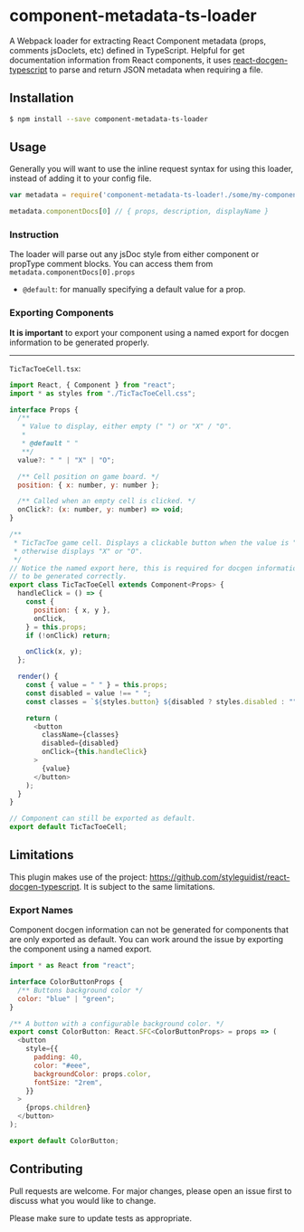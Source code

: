 # component-metadata-ts-loader
A Webpack loader for extracting React Component metadata (props, comments jsDoclets, etc) defined in TypeScript. 
Helpful for get documentation information from React components, it uses 
[react-docgen-typescript](https://github.com/styleguidist/react-docgen-typescript) 
to parse and return JSON metadata when requiring a file.

## Installation

```sh
$ npm install --save component-metadata-ts-loader
```

## Usage

Generally you will want to use the inline request syntax for using this loader,
instead of adding it to your config file.

```js
var metadata = require('component-metadata-ts-loader!./some/my-component');

metadata.componentDocs[0] // { props, description, displayName }
```

### Instruction

The loader will parse out any jsDoc style from either component or propType comment blocks. You can
access them from `metadata.componentDocs[0].props`

- `@default`: for manually specifying a default value for a prop.

### Exporting Components

**It is important** to export your component using a named export for docgen information to be generated properly.

---

`TicTacToeCell.tsx`:

```javascript
import React, { Component } from "react";
import * as styles from "./TicTacToeCell.css";

interface Props {
  /**
   * Value to display, either empty (" ") or "X" / "O".
   *
   * @default " "
   **/
  value?: " " | "X" | "O";

  /** Cell position on game board. */
  position: { x: number, y: number };

  /** Called when an empty cell is clicked. */
  onClick?: (x: number, y: number) => void;
}

/**
 * TicTacToe game cell. Displays a clickable button when the value is " ",
 * otherwise displays "X" or "O".
 */
// Notice the named export here, this is required for docgen information
// to be generated correctly.
export class TicTacToeCell extends Component<Props> {
  handleClick = () => {
    const {
      position: { x, y },
      onClick,
    } = this.props;
    if (!onClick) return;

    onClick(x, y);
  };

  render() {
    const { value = " " } = this.props;
    const disabled = value !== " ";
    const classes = `${styles.button} ${disabled ? styles.disabled : ""}`;

    return (
      <button
        className={classes}
        disabled={disabled}
        onClick={this.handleClick}
      >
        {value}
      </button>
    );
  }
}

// Component can still be exported as default.
export default TicTacToeCell;
```

## Limitations

This plugin makes use of the project:
https://github.com/styleguidist/react-docgen-typescript.
It is subject to the same limitations.

### Export Names

Component docgen information can not be
generated for components that are only exported as default. You can work around
the issue by exporting the component using a named export.

```javascript
import * as React from "react";

interface ColorButtonProps {
  /** Buttons background color */
  color: "blue" | "green";
}

/** A button with a configurable background color. */
export const ColorButton: React.SFC<ColorButtonProps> = props => (
  <button
    style={{
      padding: 40,
      color: "#eee",
      backgroundColor: props.color,
      fontSize: "2rem",
    }}
  >
    {props.children}
  </button>
);

export default ColorButton;
```

## Contributing

Pull requests are welcome. For major changes, please open an issue first to discuss what you would like to change.

Please make sure to update tests as appropriate.
